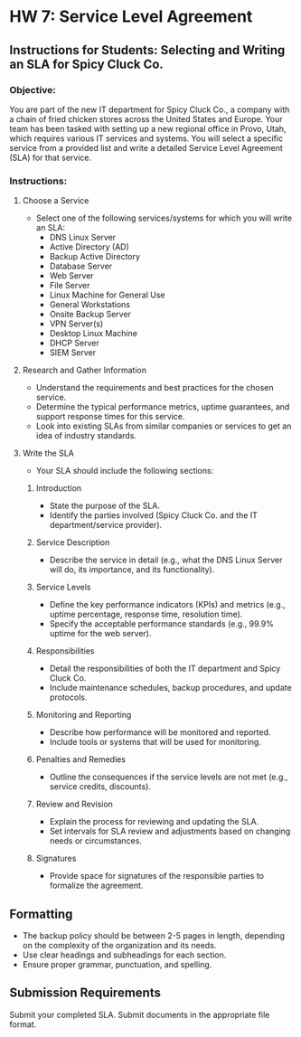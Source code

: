 # HW 7: Service Level Agreement

## Instructions for Students: Selecting and Writing an SLA for Spicy Cluck Co.

### Objective:
You are part of the new IT department for Spicy Cluck Co., a company with a chain of fried chicken stores across the United States and Europe. Your team has been tasked with setting up a new regional office in Provo, Utah, which requires various IT services and systems. You will select a specific service from a provided list and write a detailed Service Level Agreement (SLA) for that service.

### Instructions:

1. Choose a Service
   - Select one of the following services/systems for which you will write an SLA:
     - DNS Linux Server
     - Active Directory (AD)
     - Backup Active Directory
     - Database Server
     - Web Server
     - File Server
     - Linux Machine for General Use
     - General Workstations
     - Onsite Backup Server
     - VPN Server(s)
     - Desktop Linux Machine
     - DHCP Server
     - SIEM Server

1. Research and Gather Information
   - Understand the requirements and best practices for the chosen service.
   - Determine the typical performance metrics, uptime guarantees, and support response times for this service.
   - Look into existing SLAs from similar companies or services to get an idea of industry standards.

1. Write the SLA
   - Your SLA should include the following sections:

    1. Introduction
        - State the purpose of the SLA.
        - Identify the parties involved (Spicy Cluck Co. and the IT department/service provider).

    1. Service Description
        - Describe the service in detail (e.g., what the DNS Linux Server will do, its importance, and its functionality).

    1. Service Levels
        - Define the key performance indicators (KPIs) and metrics (e.g., uptime percentage, response time, resolution time).
        - Specify the acceptable performance standards (e.g., 99.9% uptime for the web server).

    1. Responsibilities
        - Detail the responsibilities of both the IT department and Spicy Cluck Co.
        - Include maintenance schedules, backup procedures, and update protocols.

    1. Monitoring and Reporting
        - Describe how performance will be monitored and reported.
        - Include tools or systems that will be used for monitoring.

    1. Penalties and Remedies
        - Outline the consequences if the service levels are not met (e.g., service credits, discounts).

    1. Review and Revision
        - Explain the process for reviewing and updating the SLA.
        - Set intervals for SLA review and adjustments based on changing needs or circumstances.

    1. Signatures
        - Provide space for signatures of the responsible parties to formalize the agreement.

## Formatting

- The backup policy should be between 2-5 pages in length, depending on the complexity of the organization and its needs.
- Use clear headings and subheadings for each section.
- Ensure proper grammar, punctuation, and spelling.

## Submission Requirements

Submit your completed SLA. Submit documents in the appropriate file format.